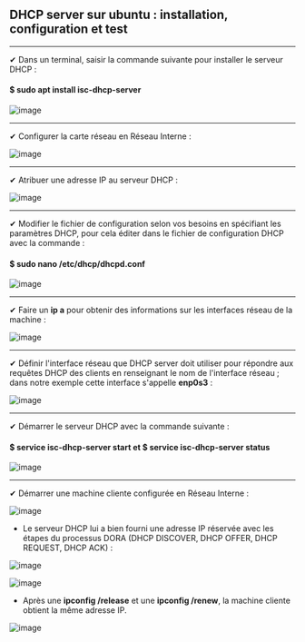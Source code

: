 ## DHCP server sur ubuntu : installation, configuration et test   

***
✔ Dans un terminal, saisir la commande suivante pour installer le serveur DHCP :

#### $ sudo apt install isc-dhcp-server

![image](https://github.com/techerbeatrice/DHCP_ubuntu-server/assets/138071140/2a246765-c852-4752-a8e4-b81b976b86f2)

***
✔ Configurer la carte réseau en Réseau Interne :

![image](https://github.com/techerbeatrice/DHCP_ubuntu-server/assets/138071140/2883a7e2-7061-4ef0-8735-a0b9d98ce3a9)

***

✔ Atribuer une adresse IP au serveur DHCP :

![image](https://github.com/techerbeatrice/DHCP_ubuntu-server/assets/138071140/133bb725-e638-4a3e-98af-83f686c2bcbd)

***

✔ Modifier le fichier de configuration selon vos besoins en spécifiant les paramètres DHCP, pour cela éditer dans le fichier de configuration DHCP avec la commande :
   
#### $ sudo nano /etc/dhcp/dhcpd.conf

![image](https://github.com/techerbeatrice/DHCP_ubuntu-server/assets/138071140/ffd2ffbf-c3bb-478c-9c71-ea19bcf4ebb9)

***

✔ Faire un **ip a** pour obtenir des informations sur les interfaces réseau de la machine :

![image](https://github.com/techerbeatrice/DHCP_ubuntu-server/assets/138071140/8cf15c8c-71cc-4fa9-981c-2106f97d0c39)

***

✔ Définir l'interface réseau que DHCP server doit utiliser pour répondre aux requêtes DHCP des clients en renseignant le nom de l'interface réseau ; dans notre exemple cette interface s'appelle **enp0s3** :

![image](https://github.com/techerbeatrice/DHCP_ubuntu-server/assets/138071140/7f5e2899-0186-4537-a577-143948b86fd7)

***

✔ Démarrer le serveur DHCP avec la commande suivante :

#### $ service isc-dhcp-server start et $ service isc-dhcp-server status

![image](https://github.com/techerbeatrice/DHCP_ubuntu-server/assets/138071140/6d8ef047-697e-45df-9027-bbff194f8c7b)

***

✔ Démarrer une machine cliente configurée en Réseau Interne :

![image](https://github.com/techerbeatrice/DHCP_ubuntu-server/assets/138071140/4ac5f870-1d16-4b40-b4ed-dcb5ae0d2d2a)

- Le serveur DHCP lui a bien fourni une adresse IP réservée avec les étapes du processus DORA  (DHCP DISCOVER, DHCP OFFER, DHCP REQUEST, DHCP ACK) :
  
![image](https://github.com/techerbeatrice/DHCP_ubuntu-server/assets/138071140/1e90e237-942e-4bdd-9d50-8c6383c1b7cc)

![image](https://github.com/techerbeatrice/DHCP_ubuntu-server/assets/138071140/91e87ded-4df2-4996-b3d0-a8079fca58ff)

- Après une **ipconfig /release** et une **ipconfig /renew**, la machine cliente obtient la même adresse IP.

![image](https://github.com/techerbeatrice/DHCP_ubuntu-server/assets/138071140/6053f2c1-e20d-43e2-80e9-a68c0f0af5bd)
